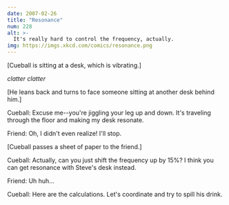 ```yaml
---
date: 2007-02-26
title: "Resonance"
num: 228
alt: >-
  It's really hard to control the frequency, actually.
img: https://imgs.xkcd.com/comics/resonance.png
---
```

[Cueball is sitting at a desk, which is vibrating.]

*clatter clatter*

[He leans back and turns to face someone sitting at another desk behind him.]

Cueball: Excuse me--you're jiggling your leg up and down. It's traveling through the floor and making my desk resonate.

Friend: Oh, I didn't even realize! I'll stop.

[Cueball passes a sheet of paper to the friend.]

Cueball: Actually, can you just shift the frequency up by 15%? I think you can get resonance with Steve's desk instead.

Friend: Uh huh...

Cueball: Here are the calculations. Let's coordinate and try to spill his drink.